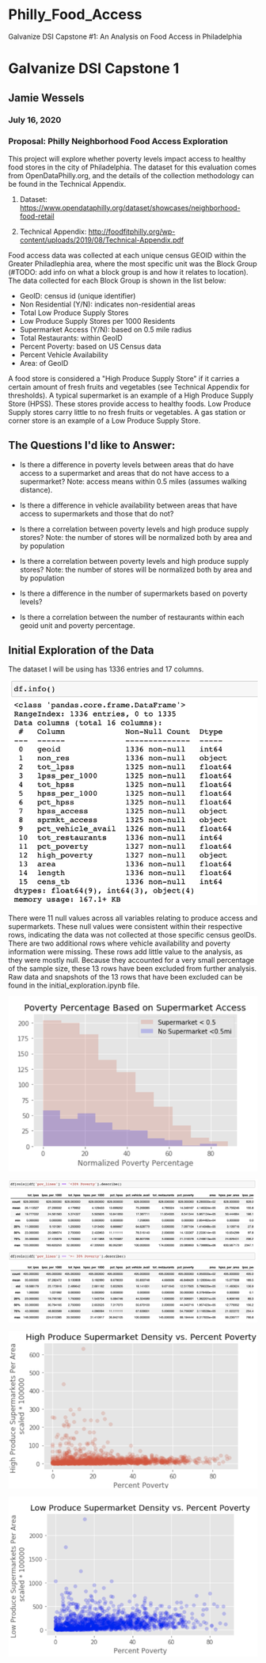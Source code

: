 # Philly_Food_Access
Galvanize DSI Capstone #1: An Analysis on Food Access in Philadelphia

# Galvanize DSI Capstone 1 
## Jamie Wessels
### July 16, 2020

### Proposal: Philly Neighborhood Food Access Exploration

This project will explore whether poverty levels impact access to healthy food stores in the city of Philadelphia.  The dataset for this evaluation comes from OpenDataPhilly.org, and the details of the collection methodology can be found in the Technical Appendix.  

1. Dataset: https://www.opendataphilly.org/dataset/showcases/neighborhood-food-retail

1. Technical Appendix:
http://foodfitphilly.org/wp-content/uploads/2019/08/Technical-Appendix.pdf

Food access data was collected at each unique census GEOID within the Greater Philadlephia area, where the most specific unit was the Block Group (#TODO: add info on what a block group is and how it relates to location). The data collected for each Block Group is shown in the list below: 

* GeoID: census id (unique identifier)
* Non Residential (Y/N): indicates non-residential areas
* Total Low Produce Supply Stores
* Low Produce Supply Stores per 1000 Residents
* Supermarket Access (Y/N): based on 0.5 mile radius
* Total Restaurants: within GeoID
* Percent Poverty: based on US Census data
* Percent Vehicle Availability
* Area: of GeoID

A food store is considered a "High Produce Supply Store" if it carries a certain amount of fresh fruits and vegetables (see Technical Appendix for thresholds).  A typical supermarket is an example of a High Produce Supply Store (HPSS). These stores provide access to healthy foods. Low Produce Supply stores carry little to no fresh fruits or vegetables.  A gas station or corner store is an example of a Low Produce Supply Store.

## The Questions I'd like to Answer: 

* Is there a difference in poverty levels between areas that do have access to a supermarket and areas that do not have access to a supermarket? Note: access means within 0.5 miles (assumes walking distance).

* Is there a difference in vehicle availability between areas that have access to supermarkets and those that do not? 

* Is there a correlation between poverty levels and high produce supply stores? Note: the number of stores will be normalized both by area and by population

* Is there a correlation between poverty levels and high produce supply stores? Note: the number of stores will be normalized both by area and by population

* Is there a difference in the number of supermarkets based on poverty levels? 

* Is there a correlation between the number of restaurants within each geoid unit and poverty percentage. 

## Initial Exploration of the Data

The dataset I will be using has 1336 entries and 17 columns. 

![Dataframe Info](/images/exp1.jpeg)

There were 11 null values across all variables relating to produce access and supermarkets. These null values were consistent within their respective rows, indicating the data was not collected at those specific census geoIDs.  There are two additional rows where vehicle availability and poverty information were missing.  These rows add little value to the analysis, as they were mostly null.  Because they accounted for a very small percentage of the sample size, these 13 rows have been excluded from further analysis. Raw data and snapshots of the 13 rows that have been excluded can be found in the initial_exploration.ipynb file.  

![Exploration1](/images/exp2.jpeg)

![Exploration2](/images/exp3.jpeg)

![Exploration3](/images/exp4.jpeg)

![Exploration4](/images/exp5.jpeg)